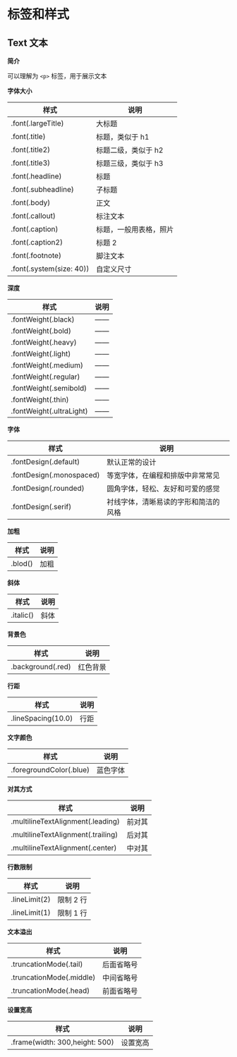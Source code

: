 # 标签和样式

## Text 文本

**简介**

可以理解为 `<p>` 标签，用于展示文本

**字体大小**

| 样式                     | 说明                   |
| ------------------------ | ---------------------- |
| .font(.largeTitle)       | 大标题                 |
| .font(.title)            | 标题，类似于 h1        |
| .font(.title2)           | 标题二级，类似于 h2    |
| .font(.title3)           | 标题三级，类似于 h3    |
| .font(.headline)         | 标题                   |
| .font(.subheadline)      | 子标题                 |
| .font(.body)             | 正文                   |
| .font(.callout)          | 标注文本               |
| .font(.caption)          | 标题，一般用表格，照片 |
| .font(.caption2)         | 标题 2                 |
| .font(.footnote)         | 脚注文本               |
| .font(.system(size: 40)) | 自定义尺寸             |

**深度**

| 样式                     | 说明 |
| ------------------------ | ---- |
| .fontWeight(.black)      | ——   |
| .fontWeight(.bold)       | ——   |
| .fontWeight(.heavy)      | ——   |
| .fontWeight(.light)      | ——   |
| .fontWeight(.medium)     | ——   |
| .fontWeight(.regular)    | ——   |
| .fontWeight(.semibold)   | ——   |
| .fontWeight(.thin)       | ——   |
| .fontWeight(.ultraLight) | ——   |

**字体**

| 样式                     | 说明                                 |
| ------------------------ | ------------------------------------ |
| .fontDesign(.default)    | 默认正常的设计                       |
| .fontDesign(.monospaced) | 等宽字体，在编程和排版中非常常见     |
| .fontDesign(.rounded)    | 圆角字体，轻松、友好和可爱的感觉     |
| .fontDesign(.serif)      | 衬线字体，清晰易读的字形和简洁的风格 |

**加粗**

| 样式    | 说明 |
| ------- | ---- |
| .blod() | 加粗 |

**斜体**

| 样式      | 说明 |
| --------- | ---- |
| .italic() | 斜体 |

**背景色**

| 样式              | 说明     |
| ----------------- | -------- |
| .background(.red) | 红色背景 |

**行距**

| 样式               | 说明 |
| ------------------ | ---- |
| .lineSpacing(10.0) | 行距 |

**文字颜色**

| 样式                    | 说明     |
| ----------------------- | -------- |
| .foregroundColor(.blue) | 蓝色字体 |

**对其方式**

| 样式                               | 说明   |
| ---------------------------------- | ------ |
| .multilineTextAlignment(.leading)  | 前对其 |
| .multilineTextAlignment(.trailing) | 后对其 |
| .multilineTextAlignment(.center)   | 中对其 |

**行数限制**

| 样式          | 说明      |
| ------------- | --------- |
| .lineLimit(2) | 限制 2 行 |
| .lineLimit(1) | 限制 1 行 |

**文本溢出**

| 样式                     | 说明       |
| ------------------------ | ---------- |
| .truncationMode(.tail)   | 后面省略号 |
| .truncationMode(.middle) | 中间省略号 |
| .truncationMode(.head)   | 前面省略号 |

**设置宽高**

| 样式                           | 说明     |
| ------------------------------ | -------- |
| .frame(width: 300,height: 500) | 设置宽高 |
